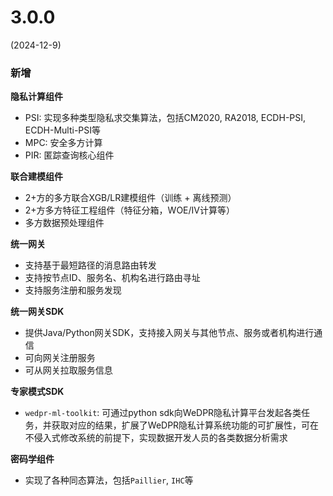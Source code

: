 # 3.0.0
(2024-12-9)

### 新增

**隐私计算组件**

- PSI: 实现多种类型隐私求交集算法，包括CM2020, RA2018, ECDH-PSI, ECDH-Multi-PSI等
- MPC: 安全多方计算
- PIR: 匿踪查询核心组件

**联合建模组件**

- 2+方的多方联合XGB/LR建模组件（训练 + 离线预测）
- 2+方多方特征工程组件（特征分箱，WOE/IV计算等）
- 多方数据预处理组件

**统一网关**

- 支持基于最短路径的消息路由转发
- 支持按节点ID、服务名、机构名进行路由寻址
- 支持服务注册和服务发现

**统一网关SDK**

- 提供Java/Python网关SDK，支持接入网关与其他节点、服务或者机构进行通信
- 可向网关注册服务
- 可从网关拉取服务信息

**专家模式SDK**

- `wedpr-ml-toolkit`: 可通过python sdk向WeDPR隐私计算平台发起各类任务，并获取对应的结果，扩展了WeDPR隐私计算系统功能的可扩展性，可在不侵入式修改系统的前提下，实现数据开发人员的各类数据分析需求

**密码学组件**

- 实现了各种同态算法，包括`Paillier`, `IHC`等


